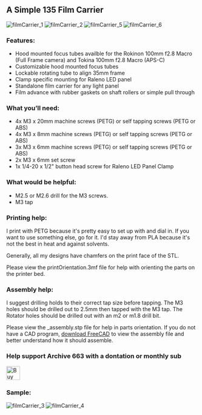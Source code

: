 ## A Simple 135 Film Carrier

![filmCarrier_1](https://github.com/Archive-663/filmDigitizer/blob/main/ASSETS/filmDigitizer%20(2).jpg)
![filmCarrier_2](https://github.com/Archive-663/filmDigitizer/blob/main/ASSETS/filmDigitizer%20(5).jpg)
![filmCarrier_5](https://github.com/Archive-663/filmDigitizer/blob/main/ASSETS/filmDigitizer%20(7).jpg)
![filmCarrier_6](https://github.com/Archive-663/filmDigitizer/blob/main/ASSETS/filmDigitizer%20(6).jpg)

### Features:
- Hood mounted focus tubes availble for the Rokinon 100mm f2.8 Macro (Full Frame camera) and Tokina 100mm f2.8 Macro (APS-C)
- Customizable hood mounted focus tubes
- Lockable rotating tube to align 35mm frame
- Clamp specific mounting for Raleno LED panel
- Standalone film carrier for any light panel
- Film advance with rubber gaskets on shaft rollers or simple pull through

### What you’ll need:
- 4x M3 x 20mm machine screws (PETG) or self tapping screws (PETG or ABS)
- 4x M3 x 8mm machine screws (PETG) or self tapping screws (PETG or ABS)
- 3x M3 x 6mm machine screws (PETG) or self tapping screws (PETG or ABS)
- 2x M3 x 6mm set screw
- 1x 1/4-20 x 1/2" button head screw for Raleno LED Panel Clamp

### What would be helpful:
- M2.5 or M2.6 drill for the M3 screws.
- M3 tap

### Printing help:
I print with PETG because it's pretty easy to set up with and dial in. If you want to use something else, go for it. I'd stay away from PLA because it's not the best in heat and against solvents. 

Generally, all my designs have chamfers on the print face of the STL.

Please view the printOrientation.3mf file for help with orienting the parts on the printer bed. 

### Assembly help:
I suggest drilling holds to their correct tap size before tapping. The M3 holes should be drilled out to 2.5mm then tapped with the M3 tap. The Rotator holes should be drilled out with an m2 or m1.8 drill bit.

Please view the _assembly.stp file for help in parts orientation. If you do not have a CAD program, <a href="https://www.freecad.org/downloads.php" target="_blank">download FreeCAD</a> to view the assembly file and better understand how it should assemble.

### Help support Archive 663 with a dontation or monthly sub
<a href='https://ko-fi.com/P5P3MHMSF' target='_blank'><img height='36' style='border:0px;height:36px;' src='https://storage.ko-fi.com/cdn/kofi2.png?v=3' border='0' alt='Buy Me a Coffee at ko-fi.com' /></a>

### Sample:
![filmCarrier_3](https://github.com/Archive-663/filmDigitizer/blob/main/ASSETS/filmDigitizer%20(3).jpg)
![filmCarrier_4](https://github.com/Archive-663/filmDigitizer/blob/main/ASSETS/filmDigitizer%20(4).jpg)

